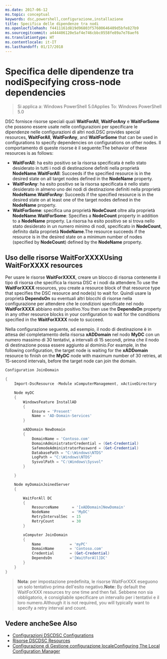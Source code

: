 ```yaml
---
ms.date: 2017-06-12
ms.topic: conceptual
keywords: dsc,powershell,configurazione,installazione
title: Specifica delle dipendenze tra nodi
ms.openlocfilehash: f4411161d819d96803f57600646409d5bfe827b9
ms.sourcegitcommit: a444406120e5af4e746cbbc0558fe89a7e78aef6
ms.translationtype: HT
ms.contentlocale: it-IT
ms.lasthandoff: 01/17/2018
---
```

# <a name="specifying-cross-node-dependencies"></a><span data-ttu-id="d042b-103">Specifica delle dipendenze tra nodi</span><span class="sxs-lookup"><span data-stu-id="d042b-103">Specifying cross-node dependencies</span></span>

> <span data-ttu-id="d042b-104">Si applica a: Windows PowerShell 5.0</span><span class="sxs-lookup"><span data-stu-id="d042b-104">Applies To: Windows PowerShell 5.0</span></span>

<span data-ttu-id="d042b-105">DSC fornisce risorse speciali quali **WaitForAll**, **WaitForAny** e **WaitForSome** che possono essere usate nelle configurazioni per specificare le dipendenze nelle configurazioni di altri nodi.</span><span class="sxs-lookup"><span data-stu-id="d042b-105">DSC provides special resources, **WaitForAll**, **WaitForAny**, and **WaitForSome** that can be used in configurations to specify dependencies on configurations on other nodes.</span></span> <span data-ttu-id="d042b-106">Il comportamento di queste risorse è il seguente:</span><span class="sxs-lookup"><span data-stu-id="d042b-106">The behavior of these resources is as follows:</span></span>

* <span data-ttu-id="d042b-107">**WaitForAll**: ha esito positivo se la risorsa specificata è nello stato desiderato in tutti i nodi di destinazione definiti nella proprietà **NodeName**.</span><span class="sxs-lookup"><span data-stu-id="d042b-107">**WaitForAll**: Succeeds if the specified resource is in the desired state on all target nodes defined in the **NodeName** property.</span></span>
* <span data-ttu-id="d042b-108">**WaitForAny**: ha esito positivo se la risorsa specificata è nello stato desiderato in almeno uno dei nodi di destinazione definiti nella proprietà **NodeName**.</span><span class="sxs-lookup"><span data-stu-id="d042b-108">**WaitForAny**: Succeeds if the specified resource is in the desired state on at least one of the target nodes defined in the **NodeName** property.</span></span>
* <span data-ttu-id="d042b-109">**WaitForSome**: specifica una proprietà **NodeCount** oltre alla proprietà **NodeName**.</span><span class="sxs-lookup"><span data-stu-id="d042b-109">**WaitForSome**: Specifies a **NodeCount** property in addition to a **NodeName** property.</span></span> <span data-ttu-id="d042b-110">La risorsa ha esito positivo se si trova nello stato desiderato in un numero minimo di nodi, specificato in **NodeCount**, definito dalla proprietà **NodeName**.</span><span class="sxs-lookup"><span data-stu-id="d042b-110">The resource succeeds if the resource is in the desired state on a minimum number of nodes (specified by **NodeCount**) defined by the **NodeName** property.</span></span> 

## <a name="using-waitforxxxx-resources"></a><span data-ttu-id="d042b-111">Uso delle risorse WaitForXXXX</span><span class="sxs-lookup"><span data-stu-id="d042b-111">Using WaitForXXXX resources</span></span>

<span data-ttu-id="d042b-112">Per usare le risorse **WaitForXXXX**, creare un blocco di risorsa contenente il tipo di risorsa che specifica la risorsa DSC e i nodi da attendere.</span><span class="sxs-lookup"><span data-stu-id="d042b-112">To use the **WaitForXXXX** resources, you create a resource block of that resource type that specifies the DSC resource and node(s) to wait for.</span></span> <span data-ttu-id="d042b-113">Quindi usare la proprietà **DependsOn** su eventuali altri blocchi di risorse nella configurazione per attendere che le condizioni specificate nel nodo **WaitForXXXX** abbiano esito positivo.</span><span class="sxs-lookup"><span data-stu-id="d042b-113">You then use the **DependsOn** property in any other resource blocks in your configuration to wait for the conditions specified in the **WaitForXXXX** node to succeed.</span></span>

<span data-ttu-id="d042b-114">Nella configurazione seguente, ad esempio, il nodo di destinazione è in attesa del completamento della risorsa **xADDomain** nel nodo **MyDC** con un numero massimo di 30 tentativi, a intervalli di 15 secondi, prima che il nodo di destinazione possa essere aggiunto al dominio.</span><span class="sxs-lookup"><span data-stu-id="d042b-114">For example, in the following configuration, the target node is waiting for the **xADDomain** resource to finish on the **MyDC** node with maximum number of 30 retries, at 15-second intervals, before the target node can join the domain.</span></span>

```powershell
Configuration JoinDomain

{
    Import-DscResource -Module xComputerManagement, xActiveDirectory

    Node myDC
    {
        WindowsFeature InstallAD
        {
            Ensure = 'Present' 
            Name = 'AD-Domain-Services' 
        }

        xADDomain NewDomain 
        { 
            DomainName = 'Contoso.com'            
            DomainAdministratorCredential = (Get-Credential)
            SafemodeAdministratorPassword = (Get-Credential)
            DatabasePath = "C:\Windows\NTDS"
            LogPath = "C:\Windows\NTDS"
            SysvolPath = "C:\Windows\Sysvol"
        }

    }

    Node myDomainJoinedServer
    {

        WaitForAll DC
        {
            ResourceName      = '[xADDomain]NewDomain'
            NodeName          = 'MyDC'
            RetryIntervalSec  = 15
            RetryCount        = 30
        }

        xComputer JoinDomain
        {
            Name             = 'myPC'
            DomainName       = 'Contoso.com'
            Credential       = (Get-Credential)
            DependsOn        ='[WaitForAll]DC'
        }
    }
}
```

><span data-ttu-id="d042b-115">**Nota**: per impostazione predefinita, le risorse WaitForXXX eseguono un solo tentativo prima dell'esito negativo.</span><span class="sxs-lookup"><span data-stu-id="d042b-115">**Note:** By default the WaitForXXX resources try one time and then fail.</span></span> <span data-ttu-id="d042b-116">Sebbene non sia obbligatorio, è consigliabile specificare un intervallo per i tentativi e il loro numero.</span><span class="sxs-lookup"><span data-stu-id="d042b-116">Although it is not required, you will typically want to specify a retry interval and count.</span></span>

## <a name="see-also"></a><span data-ttu-id="d042b-117">Vedere anche</span><span class="sxs-lookup"><span data-stu-id="d042b-117">See Also</span></span>
* [<span data-ttu-id="d042b-118">Configurazioni DSC</span><span class="sxs-lookup"><span data-stu-id="d042b-118">DSC Configurations</span></span>](configurations.md)
* [<span data-ttu-id="d042b-119">Risorse DSC</span><span class="sxs-lookup"><span data-stu-id="d042b-119">DSC Resources</span></span>](resources.md)
* [<span data-ttu-id="d042b-120">Configurazione di Gestione configurazione locale</span><span class="sxs-lookup"><span data-stu-id="d042b-120">Configuring The Local Configuration Manager</span></span>](metaConfig.md)

